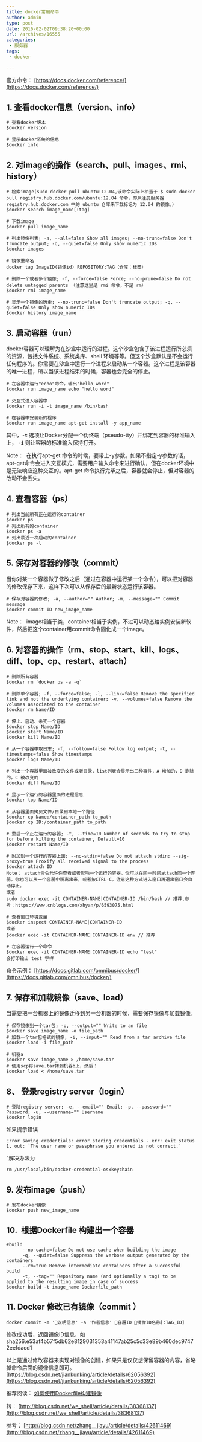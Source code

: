 ```yaml
---
title: docker常用命令
author: admin
type: post
date: 2016-02-02T09:38:20+00:00
url: /archives/16555
categories:
 - 服务器
tags:
 - docker

---
```

官方命令： [https://docs.docker.com/reference/](https://docs.docker.com/reference/)

## 1. 查看docker信息（version、info）

```
# 查看docker版本
$docker version

# 显示docker系统的信息
$docker info
```

## 2. 对image的操作（search、pull、images、rmi、history）

```
# 检索image(sudo docker pull ubuntu:12.04,该命令实际上相当于 $ sudo docker pull registry.hub.docker.com/ubuntu:12.04 命令，即从注册服务器 registry.hub.docker.com 中的 ubuntu 仓库来下载标记为 12.04 的镜像。)
$docker search image_name[:tag]

# 下载image
$docker pull image_name

# 列出镜像列表; -a, --all=false Show all images; --no-trunc=false Don't truncate output; -q, --quiet=false Only show numeric IDs
$docker images

# 镜像重命名
docker tag ImageID(镜像id) REPOSITORY:TAG（仓库：标签）

# 删除一个或者多个镜像; -f, --force=false Force; --no-prune=false Do not delete untagged parents （注意这里是 rmi 命令，不是 rm）
$docker rmi image_name

# 显示一个镜像的历史; --no-trunc=false Don't truncate output; -q, --quiet=false Only show numeric IDs
$docker history image_name
```

## 3. 启动容器（run）

docker容器可以理解为在沙盒中运行的进程。这个沙盒包含了该进程运行所必须的资源，包括文件系统、系统类库、shell 环境等等。但这个沙盒默认是不会运行任何程序的。你需要在沙盒中运行一个进程来启动某一个容器。这个进程是该容器的唯一进程，所以当该进程结束的时候，容器也会完全的停止。


```
# 在容器中运行"echo"命令，输出"hello word"
$docker run image_name echo "hello word"

# 交互式进入容器中
$docker run -i -t image_name /bin/bash

# 在容器中安装新的程序
$docker run image_name apt-get install -y app_name
```

其中，**`-t`** 选项让Docker分配一个伪终端（pseudo-tty）并绑定到容器的标准输入上， **`-i`** 则让容器的标准输入保持打开。

Note：  在执行apt-get 命令的时候，要带上-y参数。如果不指定-y参数的话，apt-get命令会进入交互模式，需要用户输入命令来进行确认，但在docker环境中是无法响应这种交互的。apt-get 命令执行完毕之后，容器就会停止，但对容器的改动不会丢失。

## 4. 查看容器（ps）

```
# 列出当前所有正在运行的container
$docker ps
# 列出所有的container
$docker ps -a
# 列出最近一次启动的container
$docker ps -l
```

## 5. 保存对容器的修改（commit）

当你对某一个容器做了修改之后（通过在容器中运行某一个命令），可以把对容器的修改保存下来，这样下次可以从保存后的最新状态运行该容器。

```
# 保存对容器的修改; -a, --author="" Author; -m, --message="" Commit message
$docker commit ID new_image_name
```

Note：  image相当于类，container相当于实例，不过可以动态给实例安装新软件，然后把这个container用commit命令固化成一个image。

## 6. 对容器的操作（rm、stop、start、kill、logs、diff、top、cp、restart、attach）

```
# 删除所有容器
$docker rm `docker ps -a -q`

# 删除单个容器; -f, --force=false; -l, --link=false Remove the specified link and not the underlying container; -v, --volumes=false Remove the volumes associated to the container
$docker rm Name/ID

# 停止、启动、杀死一个容器
$docker stop Name/ID
$docker start Name/ID
$docker kill Name/ID

# 从一个容器中取日志; -f, --follow=false Follow log output; -t, --timestamps=false Show timestamps
$docker logs Name/ID

# 列出一个容器里面被改变的文件或者目录，list列表会显示出三种事件，A 增加的，D 删除的，C 被改变的
$docker diff Name/ID

# 显示一个运行的容器里面的进程信息
$docker top Name/ID

# 从容器里面拷贝文件/目录到本地一个路径
$docker cp Name:/container_path to_path
$docker cp ID:/container_path to_path

# 重启一个正在运行的容器; -t, --time=10 Number of seconds to try to stop for before killing the container, Default=10
$docker restart Name/ID

# 附加到一个运行的容器上面; --no-stdin=false Do not attach stdin; --sig-proxy=true Proxify all received signal to the process
$docker attach ID
Note： attach命令允许你查看或者影响一个运行的容器。你可以在同一时间attach同一个容器。你也可以从一个容器中脱离出来，或者按CTRL-C。注意这种方式进入窗口再退出窗口会自动停止。
或者
sudo docker exec -it CONTAINER-NAME|CONTAINER-ID /bin/bash // 推荐,参考：https://www.cnblogs.com/xhyan/p/6593075.html

# 查看窗口环境变量
$docker inspect CONTAINER-NAME|CONTAINER-ID
或者
$docker exec -it CONTAINER-NAME|CONTAINER-ID env // 推荐

# 在容器运行一个命令
$docker exec -it CONTAINER-NAME|CONTAINER-ID echo "test"
会打印输出 test 字样

```

命令示例： [https://docs.gitlab.com/omnibus/docker/](https://docs.gitlab.com/omnibus/docker/)

## 7. 保存和加载镜像（save、load）

当需要把一台机器上的镜像迁移到另一台机器的时候，需要保存镜像与加载镜像。

```
# 保存镜像到一个tar包; -o, --output="" Write to an file
$docker save image_name -o file_path
# 加载一个tar包格式的镜像; -i, --input="" Read from a tar archive file
$docker load -i file_path

# 机器a
$docker save image_name > /home/save.tar
# 使用scp将save.tar拷到机器b上，然后：
$docker load < /home/save.tar
```

## 8、 登录registry server（login）

```
# 登陆registry server; -e, --email="" Email; -p, --password="" Password; -u, --username="" Username
$docker login
```

如果提示错误

```
Error saving credentials: error storing credentials - err: exit status 1, out: `The user name or passphrase you entered is not correct.`
```

”解决办法为

```
rm /usr/local/bin/docker-credential-osxkeychain
```

## 9. 发布image（push）

```
# 发布docker镜像
$docker push new_image_name
```

## 10.  根据Dockerfile 构建出一个容器

```
#build
      --no-cache=false Do not use cache when building the image
      -q, --quiet=false Suppress the verbose output generated by the containers
      --rm=true Remove intermediate containers after a successful build
      -t, --tag="" Repository name (and optionally a tag) to be applied to the resulting image in case of success
$docker build -t image_name Dockerfile_path
```

## 11. Docker 修改已有镜像（commit ）

```
docker commit -m '说明信息' -a '作者信息' 容器ID 镜像ID名称[:TAG_ID]

```

修改成功后，返回镜像ID信息，如 sha256:e53af4b57f5db62e8129031353a41147ab25c5c33e89b460dec97472eefdacd1

以上是通过修改容器来实现对镜像的创建，如果只是仅仅想保留容器的内容，省略掉命令后面的镜像信息即可。
[https://blog.csdn.net/jiankunking/article/details/62056392](https://blog.csdn.net/jiankunking/article/details/62056392)

推荐阅读： [如何使用Dockerfile构建镜像](http://blog.csdn.net/we_shell/article/details/38445979)

转： [http://blog.csdn.net/we_shell/article/details/38368137](http://blog.csdn.net/we_shell/article/details/38368137)

参考： [http://blog.csdn.net/zhang__jiayu/article/details/42611469](http://blog.csdn.net/zhang__jiayu/article/details/42611469)